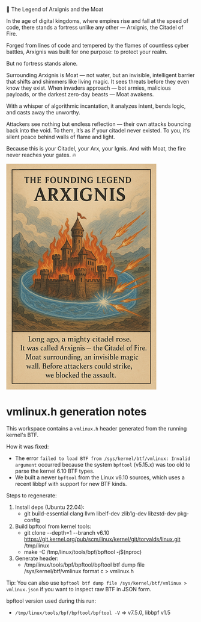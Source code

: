 🌋 The Legend of Arxignis and the Moat

In the age of digital kingdoms, where empires rise and fall at the speed of code, there stands a fortress unlike any other — Arxignis, the Citadel of Fire.

Forged from lines of code and tempered by the flames of countless cyber battles, Arxignis was built for one purpose: to protect your realm.

But no fortress stands alone.

Surrounding Arxignis is Moat — not water, but an invisible, intelligent barrier that shifts and shimmers like living magic. It sees threats before they even know they exist. When invaders approach — bot armies, malicious payloads, or the darkest zero-day beasts — Moat awakens.

With a whisper of algorithmic incantation, it analyzes intent, bends logic, and casts away the unworthy.

Attackers see nothing but endless reflection — their own attacks bouncing back into the void. To them, it’s as if your citadel never existed. To you, it’s silent peace behind walls of flame and light.

Because this is your Citadel, your Arx, your Ignis.
And with Moat, the fire never reaches your gates. 🔥

![Story](./images/story.png)


# vmlinux.h generation notes

This workspace contains a `vmlinux.h` header generated from the running kernel's BTF.

How it was fixed:

- The error `failed to load BTF from /sys/kernel/btf/vmlinux: Invalid argument` occurred because the system `bpftool` (v5.15.x) was too old to parse the kernel 6.10 BTF types.
- We built a newer `bpftool` from the Linux v6.10 sources, which uses a recent libbpf with support for new BTF kinds.

Steps to regenerate:

1. Install deps (Ubuntu 22.04):
   - git build-essential clang llvm libelf-dev zlib1g-dev libzstd-dev pkg-config
2. Build bpftool from kernel tools:
   - git clone --depth=1 --branch v6.10 https://git.kernel.org/pub/scm/linux/kernel/git/torvalds/linux.git /tmp/linux
   - make -C /tmp/linux/tools/bpf/bpftool -j$(nproc)
3. Generate header:
   - /tmp/linux/tools/bpf/bpftool/bpftool btf dump file /sys/kernel/btf/vmlinux format c > vmlinux.h

Tip: You can also use `bpftool btf dump file /sys/kernel/btf/vmlinux > vmlinux.json` if you want to inspect raw BTF in JSON form.

bpftool version used during this run:

- `/tmp/linux/tools/bpf/bpftool/bpftool -V` => v7.5.0, libbpf v1.5
